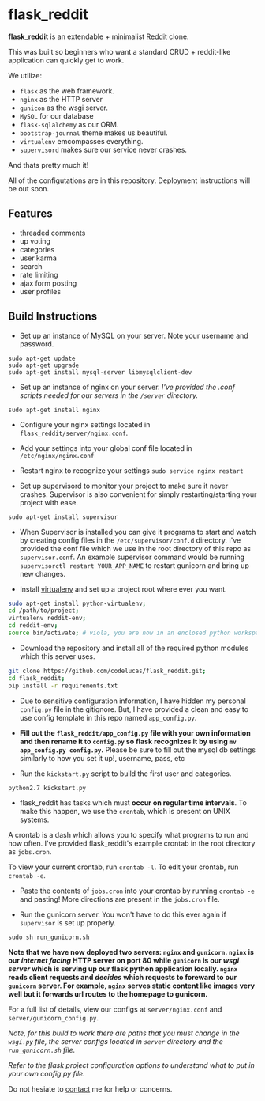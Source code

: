 flask\_reddit
=============

**flask_reddit** is an extendable + minimalist [Reddit](http://reddit.com) clone.

This was built so beginners who want a standard CRUD + reddit-like application
can quickly get to work.

We utilize:
- `flask` as the web framework.
- `nginx` as the HTTP server  
- `gunicon` as the wsgi server.
- `MySQL` for our database
- `flask-sqlalchemy` as our ORM.
- `bootstrap-journal` theme makes us beautiful.
- `virtualenv` emcompasses everything.
- `supervisord` makes sure our service never crashes.

And thats pretty much it!

All of the configutations are in this repository. Deployment instructions
will be out soon.

Features
--------
- threaded comments
- up voting
- categories
- user karma
- search
- rate limiting
- ajax form posting
- user profiles

Build Instructions
------------------

- Set up an instance of MySQL on your server. Note your username and password.

```
sudo apt-get update
sudo apt-get upgrade
sudo apt-get install mysql-server libmysqlclient-dev
```

- Set up an instance of nginx on your server. *I've provided the .conf scripts needed for our
servers in the `/server` directory.*

`sudo apt-get install nginx`

- Configure your nginx settings located in `flask_reddit/server/nginx.conf`.

- Add your settings into your global conf file located in `/etc/nginx/nginx.conf`

- Restart nginx to recognize your settings `sudo service nginx restart`

- Set up supervisord to monitor your project to make sure it never crashes.
Supervisor is also convenient for simply restarting/starting your project with ease.

`sudo apt-get install supervisor`

- When Supervisor is installed you can give it programs to start and watch by creating config
files in the `/etc/supervisor/conf.d` directory. I've provided the conf file which we use
in the root directory of this repo as `supervisor.conf`. An example supervisor command
would be running `supervisorctl restart YOUR_APP_NAME` to restart gunicorn and bring up new changes.

- Install [virtualenv](http://www.virtualenv.org/en/latest/virtualenv.html) and set up a project
root where ever you want.

```bash
sudo apt-get install python-virtualenv;
cd /path/to/project;
virtualenv reddit-env;
cd reddit-env;
source bin/activate; # viola, you are now in an enclosed python workspace.
```

- Download the repository and  install all of the required python modules
which this server uses.

```bash
git clone https://github.com/codelucas/flask_reddit.git;
cd flask_reddit;
pip install -r requirements.txt
```

- Due to sensitive configuration information, I have hidden my personal
`config.py` file in the gitignore. But, I have provided a clean and easy
to use config template in this repo named `app_config.py`.

- **Fill out the `flask_reddit/app_config.py` file with your own information and then rename it to
`config.py` so flask recognizes it by using `mv app_config.py config.py`.**
Please be sure to fill out the mysql db settings similarly to how you set it up!,
username, pass, etc

- Run the `kickstart.py` script to build the first user and categories.

`python2.7 kickstart.py`

- flask_reddit has tasks which must **occur on regular time intervals**. To make this
happen, we use the `crontab`, which is present on UNIX systems.

A crontab is a dash which allows you to specify what programs to run and how often.
I've provided flask_reddit's example crontab in the root directory as `jobs.cron`.

To view your current crontab, run `crontab -l`. To edit your crontab, run `crontab -e`.

- Paste the contents of `jobs.cron` into your crontab by running `crontab -e` and
pasting! More directions are present in the `jobs.cron` file.

- Run the gunicorn server. You won't have to do this ever again if `supervisor` is set up
properly.

`sudo sh run_gunicorn.sh`

**Note that we have now deployed two servers: `nginx` and `gunicorn`. `nginx` is our
*internet facing* HTTP server on port 80 while `gunicorn` is our *wsgi server* which
is serving up our flask python application locally. `nginx` reads client
requests and *decides* which requests to foreward to our `gunicorn` server. For example,
`nginx` serves static content like images very well but it forwards url routes
to the homepage to gunicorn.**

For a full list of details, view our configs at `server/nginx.conf` and
`server/gunicorn_config.py`.

*Note, for this build to work there are paths that you must change in the `wsgi.py` file,
the server configs located in `server` directory and the `run_gunicorn.sh` file.*

*Refer to the flask project configuration options to understand what to put in your own
config.py file.*

Do not hesiate to <a href="http://codelucas.com">contact</a> me <Lucas Ou> for help or concerns.
